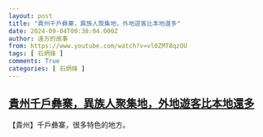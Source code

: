 ```yaml
---
layout: post
title: "貴州千戶彝寨，異族人聚集地，外地遊客比本地還多"
date: 2024-09-04T00:38:04.000Z
author: 遠方的故事
from: https://www.youtube.com/watch?v=vl0ZMT8qzQU
tags: [ 石炳锋 ]
comments: True
categories: [ 石炳锋 ]
---
```

<!--1725410284000-->
[貴州千戶彝寨，異族人聚集地，外地遊客比本地還多](https://www.youtube.com/watch?v=vl0ZMT8qzQU)
------

<div>
【貴州】千戶彝寨，很多特色的地方。
</div>
